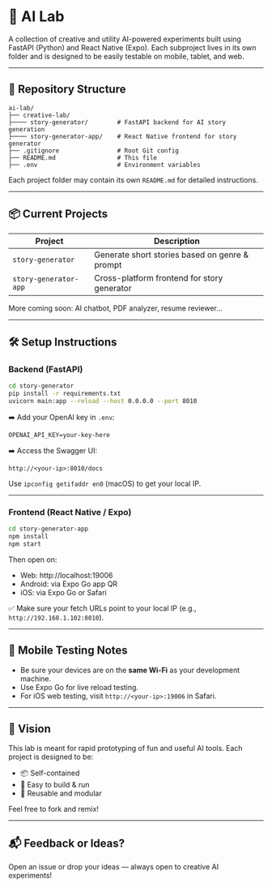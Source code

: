 # 🧪 AI Lab

A collection of creative and utility AI-powered experiments built using FastAPI (Python) and React Native (Expo). Each subproject lives in its own folder and is designed to be easily testable on mobile, tablet, and web.

---

## 📁 Repository Structure

```
ai-lab/
├── creative-lab/
├──── story-generator/        # FastAPI backend for AI story generation
├──── story-generator-app/    # React Native frontend for story generator
├── .gitignore                # Root Git config
├── README.md                 # This file
├── .env                      # Environment variables
```

Each project folder may contain its own `README.md` for detailed instructions.

---

## 📦 Current Projects

| Project               | Description                                     |
|-----------------------|-------------------------------------------------|
| `story-generator`     | Generate short stories based on genre & prompt |
| `story-generator-app` | Cross-platform frontend for story generator     |

More coming soon: AI chatbot, PDF analyzer, resume reviewer...

---

## 🛠️ Setup Instructions

### Backend (FastAPI)

```bash
cd story-generator
pip install -r requirements.txt
uvicorn main:app --reload --host 0.0.0.0 --port 8010
```

➡️ Add your OpenAI key in `.env`:
```
OPENAI_API_KEY=your-key-here
```

➡️ Access the Swagger UI:
```
http://<your-ip>:8010/docs
```

Use `ipconfig getifaddr en0` (macOS) to get your local IP.

---

### Frontend (React Native / Expo)

```bash
cd story-generator-app
npm install
npm start
```

Then open on:
- Web: http://localhost:19006
- Android: via Expo Go app QR
- iOS: via Expo Go or Safari

✅ Make sure your fetch URLs point to your local IP (e.g., `http://192.168.1.102:8010`).

---

## 📱 Mobile Testing Notes

- Be sure your devices are on the **same Wi-Fi** as your development machine.
- Use Expo Go for live reload testing.
- For iOS web testing, visit `http://<your-ip>:19006` in Safari.

---

## 🌟 Vision

This lab is meant for rapid prototyping of fun and useful AI tools. Each project is designed to be:

- 📦 Self-contained
- 🔧 Easy to build & run
- 🔁 Reusable and modular

Feel free to fork and remix!

---

## 📬 Feedback or Ideas?

Open an issue or drop your ideas — always open to creative AI experiments!

